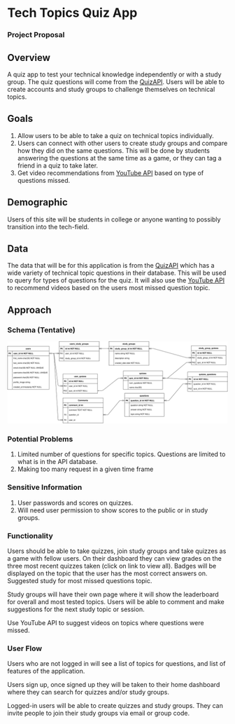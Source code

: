 # Tech Topics Quiz App

### Project Proposal

## Overview

A quiz app to test your technical knowledge independently or with a study group. The quiz questions will come from the [QuizAPI](https://quizapi.io/docs/1.0/overview). Users will be able to create accounts and study groups to challenge themselves on technical topics.

## Goals

1. Allow users to be able to take a quiz on technical topics individually.
2. Users can connect with other users to create study groups and compare how they did on the same questions. This will be done by students answering the questions at the same time as a game, or they can tag a friend in a quiz to take later.
3. Get video recommendations from [YouTube API](https://developers.google.com/youtube/v3) based on type of questions missed.

## Demographic

Users of this site will be students in college or anyone wanting to possibly transition into the tech-field.

## Data

The data that will be for this application is from the [QuizAPI](https://quizapi.io/docs/1.0/overview) which has a wide variety of technical topic questions in their database. This will be used to query for types of questions for the quiz. It will also use the [YouTube API](https://developers.google.com/youtube/v3) to recommend videos based on the users most missed question topic.

## Approach

### Schema (Tentative)

![alt text](Quiz_app_schema.drawio.svg)

### Potential Problems

1. Limited number of questions for specific topics. Questions are limited to what is in the API database.
2. Making too many request in a given time frame

### Sensitive Information

1. User passwords and scores on quizzes.
2. Will need user permission to show scores to the public or in study groups.

### Functionality

Users should be able to take quizzes, join study groups and take quizzes as a game with fellow users. On their dashboard they can view grades on the three most recent quizzes taken (click on link to view all). Badges will be displayed on the topic that the user has the most correct answers on. Suggested study for most missed questions topic.

Study groups will have their own page where it will show the leaderboard for overall and most tested topics. Users will be able to comment and make suggestions for the next study topic or session.

Use YouTube API to suggest videos on topics where questions were missed.

### User Flow


Users who are not logged in will see a list of topics for questions, and list of features of the application.

Users sign up, once signed up they will be taken to their home dashboard where they can search for quizzes and/or study groups.

Logged-in users will be able to create quizzes and study groups. They can invite people to join their study groups via email or group code.
